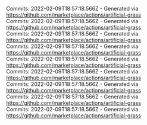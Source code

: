 Commits: 2022-02-09T18:57:18.566Z - Generated via https://github.com/marketplace/actions/artificial-grass
<br>
Commits: 2022-02-09T18:57:18.566Z - Generated via https://github.com/marketplace/actions/artificial-grass
<br>
Commits: 2022-02-09T18:57:18.566Z - Generated via https://github.com/marketplace/actions/artificial-grass
<br>
Commits: 2022-02-09T18:57:18.566Z - Generated via https://github.com/marketplace/actions/artificial-grass
<br>
Commits: 2022-02-09T18:57:18.566Z - Generated via https://github.com/marketplace/actions/artificial-grass
<br>
Commits: 2022-02-09T18:57:18.566Z - Generated via https://github.com/marketplace/actions/artificial-grass
<br>
Commits: 2022-02-09T18:57:18.566Z - Generated via https://github.com/marketplace/actions/artificial-grass
<br>
Commits: 2022-02-09T18:57:18.566Z - Generated via https://github.com/marketplace/actions/artificial-grass
<br>
Commits: 2022-02-09T18:57:18.566Z - Generated via https://github.com/marketplace/actions/artificial-grass
<br>
